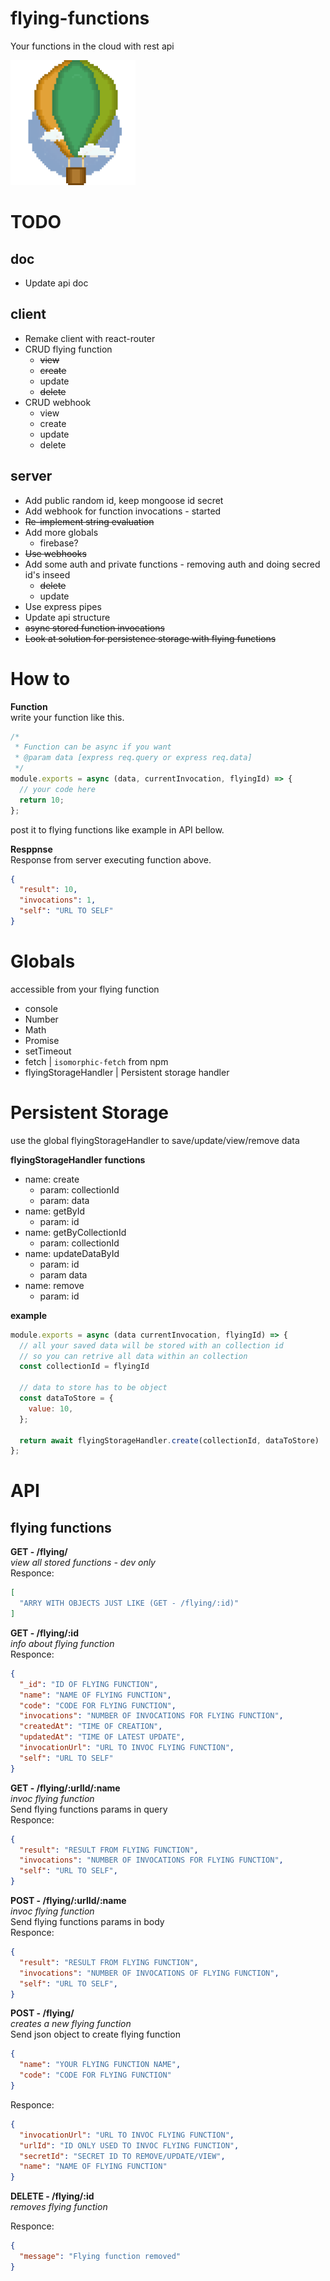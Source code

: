 # flying-functions  
Your functions in the cloud with rest api  

<img src="https://raw.githubusercontent.com/richie-south/flying-functions/master/ff.png" width="200">  

# TODO

## doc  

- Update api doc

## client
- Remake client with react-router
- CRUD flying function
  - ~~view~~
  - ~~create~~
  - update
  - ~~delete~~
- CRUD webhook
  - view 
  - create
  - update
  - delete


## server  
- Add public random id, keep mongoose id secret
- Add webhook for function invocations - started
- ~~Re-implement string evaluation~~
- Add more globals 
  - firebase?
- ~~Use webhooks~~
- Add some auth and private functions - removing auth and doing secred id's inseed
  - ~~delete~~
  - update
- Use express pipes
- Update api structure
- ~~async stored function invocations~~
- ~~Look at solution for persistence storage with flying functions~~

# How to

**Function**  
write your function like this.
```javascript
/*
 * Function can be async if you want
 * @param data [express req.query or express req.data]
 */
module.exports = async (data, currentInvocation, flyingId) => {
  // your code here
  return 10;
};
```
post it to flying functions like example in API bellow.


**Resppnse**  
Response from server executing function above.
```json
{
  "result": 10,
  "invocations": 1,
  "self": "URL TO SELF" 
}
```

# Globals
accessible from your flying function  

- console
- Number
- Math
- Promise
- setTimeout
- fetch | `isomorphic-fetch` from npm
- flyingStorageHandler | Persistent storage handler

# Persistent Storage
use the global flyingStorageHandler to save/update/view/remove data 

**flyingStorageHandler functions**  
- name: create
  - param: collectionId
  - param: data
- name: getById
  - param: id
- name: getByCollectionId
  - param: collectionId
- name: updateDataById
  - param: id
  - param data
- name: remove
  - param: id

**example**

```javascript
module.exports = async (data currentInvocation, flyingId) => {
  // all your saved data will be stored with an collection id 
  // so you can retrive all data within an collection
  const collectionId = flyingId

  // data to store has to be object
  const dataToStore = {
    value: 10,
  };

  return await flyingStorageHandler.create(collectionId, dataToStore)
};
```


# API

## flying functions

**GET - /flying/**  
*view all stored functions - dev only*  
Responce: 
```json
[
  "ARRY WITH OBJECTS JUST LIKE (GET - /flying/:id)"
]
```

**GET - /flying/:id**  
*info about flying function*  
Responce:
```json
{
  "_id": "ID OF FLYING FUNCTION",
  "name": "NAME OF FLYING FUNCTION",
  "code": "CODE FOR FLYING FUNCTION",
  "invocations": "NUMBER OF INVOCATIONS FOR FLYING FUNCTION",
  "createdAt": "TIME OF CREATION",
  "updatedAt": "TIME OF LATEST UPDATE",
  "invocationUrl": "URL TO INVOC FLYING FUNCTION",
  "self": "URL TO SELF"
}
```

**GET - /flying/:urlId/:name**  
*invoc flying function*  
Send flying functions params in query  
Responce:
```json
{
  "result": "RESULT FROM FLYING FUNCTION",
  "invocations": "NUMBER OF INVOCATIONS FOR FLYING FUNCTION",
  "self": "URL TO SELF",
}
```

**POST - /flying/:urlId/:name**  
*invoc flying function*  
Send flying functions params in body  
Responce:
```json
{
  "result": "RESULT FROM FLYING FUNCTION",
  "invocations": "NUMBER OF INVOCATIONS OF FLYING FUNCTION",
  "self": "URL TO SELF",
}
```

**POST - /flying/**  
*creates a new flying function*  
Send json object to create flying function  
```json
{
  "name": "YOUR FLYING FUNCTION NAME",
  "code": "CODE FOR FLYING FUNCTION"
}
```  
Responce:  
```json
{
  "invocationUrl": "URL TO INVOC FLYING FUNCTION",
  "urlId": "ID ONLY USED TO INVOC FLYING FUNCTION",
  "secretId": "SECRET ID TO REMOVE/UPDATE/VIEW",
  "name": "NAME OF FLYING FUNCTION"
}
```

**DELETE - /flying/:id**  
*removes flying function*  

Responce:  
```json
{
  "message": "Flying function removed"
}
```